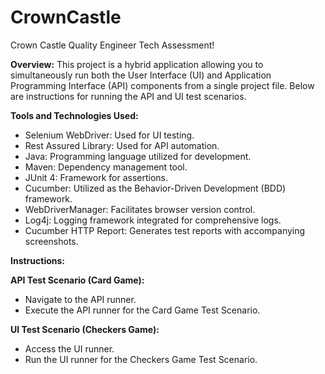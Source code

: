 ﻿# CrownCastle
 
Crown Castle Quality Engineer Tech Assessment!

**Overview:** 
This project is a hybrid application allowing you to simultaneously run both the User Interface (UI) and Application Programming Interface (API) components from a single project file. Below are instructions for running the API and UI test scenarios.

**Tools and Technologies Used:**

- Selenium WebDriver: Used for UI testing.
- Rest Assured Library: Used for API automation.
- Java: Programming language utilized for development.
- Maven: Dependency management tool.
- JUnit 4: Framework for assertions.
- Cucumber: Utilized as the Behavior-Driven Development (BDD) framework.
- WebDriverManager: Facilitates browser version control.
- Log4j: Logging framework integrated for comprehensive logs.
- Cucumber HTTP Report: Generates test reports with accompanying screenshots.

**Instructions:**

**API Test Scenario (Card Game):**

- Navigate to the API runner.
- Execute the API runner for the Card Game Test Scenario.

**UI Test Scenario (Checkers Game):**

- Access the UI runner.
- Run the UI runner for the Checkers Game Test Scenario.
